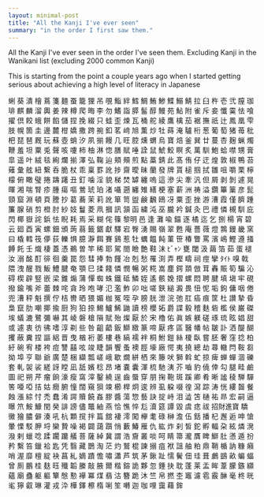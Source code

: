 ```yaml
---
layout: minimal-post
title: "All the Kanji I've ever seen"
summary: "in the order I first saw them."
---
```



All the Kanji I've ever seen in the order I've seen them. Excluding Kanji in the Wanikani list (excluding 2000 common 
Kanji)

This is starting from the point a couple years ago when I started getting serious about achieving a high level of 
literacy in Japanese

蜊
葵
潰
檜
蔦
箋
麺
蚕
籠
狸
吊
覗
鮨
絆
鱈
鯛
鮪
鯵
鰈
鰯
鯖
拉
臼
杵
壱
弐
膣
珈
琲
麒
麟
溜
輿
姜
辣
樽
爬
晦
李
勿
鰭
詣
膵
髷
醇
鰻
苑
鮎
附
雀
斥
妾
懺
霙
怯
喰
擢
倶
餃
蛾
餅
餡
儲
捏
挽
綴
只
蛙
歪
煉
瓦
桶
舵
綾
鷹
檎
茄
裾
撫
祇
辻
鳳
凰
雫
肢
幌
箇
圭
邊
麓
柑
嬌
撒
跨
捥
釦
茗
﨑
旭
薫
炒
牡
蒔
淹
驢
桁
葱
葡
萄
猪
苺
枇
杷
琵
琶
厩
玩
蘇
壺
蛸
汐
夙
揃
饅
几
旺
腔
燻
蝟
烏
寶
焙
釜
巽
廿
蔓
杏
麹
蝋
燭
鞭
羞
坦
粟
兎
聲
咳
嚔
柿
柚
淋
惚
膳
賦
唾
詮
鼠
鯱
鮫
瞑
炙
萬
馴
鮑
蛤
噤
甥
膏
皐
遥
叶
絨
毯
絢
爛
揃
澤
弘
鞠
辿
頬
頰
煎
點
藁
錆
此
髙
侑
仔
迂
煌
敦
椒
鴨
苔
薙
彙
舷
紐
繋
呑
脆
杖
乖
稟
罫
訛
捗
齋
曖
昧
蘭
發
牌
貰
槌
掴
拭
雛
咀
嚼
栗
檸
檬
俯
瞰
璧
捲
躊
躇
丑
釘
噛
淫
貌
梯
焚
罅
纏
嗚
這
滲
尖
牽
汎
但
屑
剥
剝
遽
晃
暉
湘
喘
腎
疹
腫
瘍
嘔
鶯
琥
珀
渚
囁
遡
纏
雉
繕
梗
塞
薪
洲
祷
溢
鑽
篳
篥
彦
髭
頸
窟
淵
頓
頁
謄
抄
葛
蕎
茉
莉
訛
箪
笥
盥
鹸
飜
鴎
冴
粟
歪
挫
游
漕
霞
僅
臍
踵
簾
腺
硝
剪
橙
肘
紗
妓
鬘
菱
凧
摑
訊
頷
函
繍
沌
巫
朧
衿
鍼
灸
巴
禮
憐
槻
馴
庇
閃
椰
嶽
詫
鋲
怯
睨
耗
焉
采
糊
侘
篠
黎明
邑
逢
灘
喩
錨
逐
橘
迄
乞
捌
楊
宵
碧
云
廻
酉
寅
螺
鈿
頒
蒟
蒻
籤
鋸
獻
驛
宕
臀
湧
賜
嶺
翠
甦
庵
薔
薇
燈
鶉
鏝
畿
窯
曰
橇
轌
筏
儚
荻
轢
惧
臆
瀞
餌
賽
鷄
惹
牡
蠣
饂
飩
菫
笹
椿
瞥
罵
濱
嶋
鰹
遵
掻
餺
飥
壬
熾
棲
蓋
憑
鵜
曽
竿
稀
耶
駕
閤
瞼
艶
鞋
沫
ﾋﾞｬﾝ
甕
閾
汲
繭
箔
茹
蛋
褪
汝
溺
酩
酊
徘
徊
羹
罠
怨
彗
捧
勃
饉
冶
剋
愁
罹
渕
弄
樫
疇
祠
痙
攣
ﾀｲﾄ
嗅
戟
隈
洩
醒
戮
魬
鱧
腱
奄
顎
巳
揉
餞
憐
憫
暢
粥
糀
嵩
塵
鍔
頚
倣
茸
轟
賑
筍
騙
沁
碍
楔
辟
竪
嵌
梁
錐
煽
蒲
憚
蜘
蛛
鐵
砥
鱗
姪
遙
骸
娩
摺
螺
悶
聘
腱
填
塡
牢
硯
撥
鍮
嘴
斧
蕾
棘
咤
貪
玲
咆
哮
氾
濫
鮓
卯
咄
嗟
鋏
縋
澱
畏
忸
怩
垢
鉤
傭
咽
倦
兜
漕
秤
魁
撰
佇
桔
轡
晒
猥
媚
枷
冤
咥
孕
膀
胱
泄
浣
弛
肛
癌
痕
筐
杜
讃
摯
昏
梟
竄
肋
嘲
揶
揄
厨
狗
狛
捺
鯣
鱸
鯑
鼬
讀
榜
櫻
妬
爵
諜
毅
稽
麩
砦
檻
侯
巌
磔
埃
蟻
漉
鷺
彌
嚇
其
崚
磐
槍
隕
賦
殆
燦
厭
於
宋
櫓
佑
眞
嫉
躾
磋
琢
琉
眩
娼
甜
或
遽
衷
彷
彿
嗜
淳
剃
些
咎
齟
齬
鈑
鰤
緻
篆
啼
厭
疼
區
醫
幡
帖
皺
訃
洒
醍
醐
攫
蔽
糞
捏
謳
絽
晋
曳
楢
裄
萎
樓
巷
縞
襦
袢
桐
鮒
鎧
絲
榎
臥
嘗
胚
奢
窪
捻
柏
紆
碗
宥
楼
袴
痘
讐
囍
呟
竣
睫
韻
饗
蚤
襖
脛
壕
廠
愕
夷
撓
總
劫
蕁
轍
閂
鞍
芻
拗
埠
亨
聯
爺
廣
楚
梱
纈
瓢
嵯
峨
歇
燗
絣
栖
來
籐
吠
獅
斡
虻
掠
痺
蝉
蟬
涸
礫
套
軋
袈
裟
縒
訝
瞠
凪
舐
嬪
稔
昂
堵
嚢
囊
渾
梳
馳
洟
芥
嚙
豹
僥
倖
勾
腿
畦
鹼
圖
祀
朔
芹
瘤
餉
濠
瘦
窩
滓
鑿
繞
逞
齒
蜃
穿
朋
掬
鞄
斑
蹊
卿
肴
晰
謐
稜
騨
驒
筈
唖
啞
拮
姑
癇
腑
憧
闊
窺
狽
竦
櫛
桿
炯
逡
辨
虱
躱
啜
徨
瀉
踪
涛
恍
縷
齧
餐
蝕
漲
綜
忖
禿
蠢
淆
諤
贖
饒
姦
膠
醬
蕩
惣
藝
訣
掟
峙
泪
澁
笘
樋
祐
昻
宏
嗣
逼
曝
笊
鮟
鱇
閏
癸
誹
謗
儘
鼈
紬
燕
恰
憔
悴
尨
瀆
筵
譚
毀
虞
痣
祓
招財進寶
驕
黴
獪
膿
僻
湊
吼
杭
顆
撹
拌
篇
舘
褄
澪
闖
欅
耄
碌
榊
澹
伍
銛
播
杞
邂
逅
呻
愴
暈
慄
駁
胛
埒
欒
贄
噪
褐
闢
藹
躓
悄
藪
鰆
雁
仇
紘
炸
刹
皙
鉈
孵
輻
朶
絃
燐
溌
潑
剌
蠟
唸
蹂
躙
躪
艤
菩
薩
綽
冀
謂
浩
齎
叢
啖
呵
睛
箒
瀧
贋
睥
鰤
肚
懣
遁
扮
矜
繫
笞
鑞
袷
匙
凭
翳
藏
鵲
淘
茫
灼
鷲
棍
諫
搦
疽
袱
詛
舳
粕
鼎
鞘
楯
訥
糠
癪
哨
渥
靡
檀
綻
袂
菖
糺
嫡
蹟
憺
嘯
瀟
芦
筑
茅
鍬
趾
懦
鬢
佃
珪
葺
鸕
鷀
畝
蝙
蝠
曾
厠
鵬
桂
麸
𫞂
殲
韜
縢
敲
腋
爾
楷
鎔
詭
夥
忽
錘
抉
耽
蓬
莱
盂
眸
葦
朦
鏃
纐
蘊
廟
蠱
躯
軀
簞
慇
懃
襷
冪
煤
翡
沽
簪
跪
沐
竺
帛
撚
杢
竈
濾
雹
霰
醂
毫
柊
晄
毟
獰
叡
琳
灌
戎
㳃
樺
鐸
檫
楕
唎
笙
囀
迦
咖
哩
靄
藉
鉾































































































